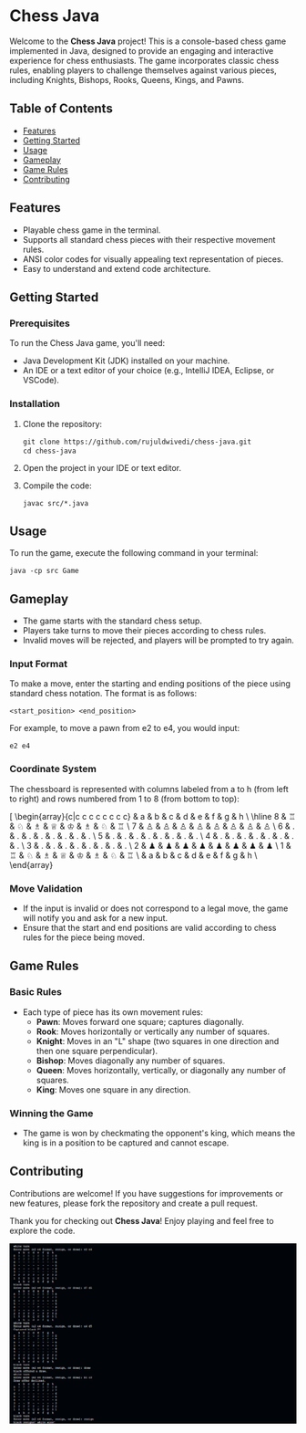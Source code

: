 # Chess Java

Welcome to the **Chess Java** project! This is a console-based chess game implemented in Java, designed to provide an engaging and interactive experience for chess enthusiasts. The game incorporates classic chess rules, enabling players to challenge themselves against various pieces, including Knights, Bishops, Rooks, Queens, Kings, and Pawns.

## Table of Contents

- [Features](#features)
- [Getting Started](#getting-started)
- [Usage](#usage)
- [Gameplay](#gameplay)
- [Game Rules](#game-rules)
- [Contributing](#contributing)

## Features

- Playable chess game in the terminal.
- Supports all standard chess pieces with their respective movement rules.
- ANSI color codes for visually appealing text representation of pieces.
- Easy to understand and extend code architecture.

## Getting Started

### Prerequisites

To run the Chess Java game, you'll need:

- Java Development Kit (JDK) installed on your machine.
- An IDE or a text editor of your choice (e.g., IntelliJ IDEA, Eclipse, or VSCode).

### Installation

1. Clone the repository:

   ```
   git clone https://github.com/rujuldwivedi/chess-java.git
   cd chess-java
   ```

2. Open the project in your IDE or text editor.

3. Compile the code:

   ```
   javac src/*.java
   ```

## Usage

To run the game, execute the following command in your terminal:

```
java -cp src Game
```

## Gameplay

- The game starts with the standard chess setup.
- Players take turns to move their pieces according to chess rules.
- Invalid moves will be rejected, and players will be prompted to try again.

### Input Format 

To make a move, enter the starting and ending positions of the piece using standard chess notation. The format is as follows:

```
<start_position> <end_position>
```

For example, to move a pawn from e2 to e4, you would input:

``` 
e2 e4
```

### Coordinate System

The chessboard is represented with columns labeled from a to h (from left to right) and rows numbered from 1 to 8 (from bottom to top):

\[
\begin{array}{c|c c c c c c c c}
  & a & b & c & d & e & f & g & h \\
\hline
8 & ♖ & ♘ & ♗ & ♕ & ♔ & ♗ & ♘ & ♖ \\
7 & ♙ & ♙ & ♙ & ♙ & ♙ & ♙ & ♙ & ♙ \\
6 & . & . & . & . & . & . & . & . \\
5 & . & . & . & . & . & . & . & . \\
4 & . & . & . & . & . & . & . & . \\
3 & . & . & . & . & . & . & . & . \\
2 & ♟ & ♟ & ♟ & ♟ & ♟ & ♟ & ♟ & ♟ \\
1 & ♖ & ♘ & ♗ & ♕ & ♔ & ♗ & ♘ & ♖ \\
  & a & b & c & d & e & f & g & h \\
\end{array}



### Move Validation

- If the input is invalid or does not correspond to a legal move, the game will notify you and ask for a new input.
- Ensure that the start and end positions are valid according to chess rules for the piece being moved.

## Game Rules

### Basic Rules

- Each type of piece has its own movement rules:
  - **Pawn**: Moves forward one square; captures diagonally.
  - **Rook**: Moves horizontally or vertically any number of squares.
  - **Knight**: Moves in an "L" shape (two squares in one direction and then one square perpendicular).
  - **Bishop**: Moves diagonally any number of squares.
  - **Queen**: Moves horizontally, vertically, or diagonally any number of squares.
  - **King**: Moves one square in any direction.

### Winning the Game

- The game is won by checkmating the opponent's king, which means the king is in a position to be captured and cannot escape.

## Contributing

Contributions are welcome! If you have suggestions for improvements or new features, please fork the repository and create a pull request.

Thank you for checking out **Chess Java**! Enjoy playing and feel free to explore the code.

![Game Result](Game.png)
